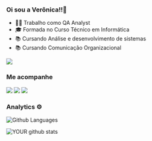 ### Oi sou a Verônica!!👋

- 👩‍💻 Trabalho como QA Analyst
- 🎓 Formada no Curso Técnico em Informática
- :books: Cursando Análise e desenvolvimento de sistemas
- :books: Cursando Comunicação Organizacional

![](http://estruyf-github.azurewebsites.net/api/VisitorHit?user=veronicasp54&repo=veronicasp54&countColorcountColor)

### Me acompanhe

[<img src="https://img.shields.io/badge/medium-%2312100E.svg?&style=for-the-badge&logo=medium&logoColor=white" />](https://medium.com/onix-coding) [<img src="https://img.shields.io/badge/linkedin-%230077B5.svg?&style=for-the-badge&logo=linkedin&logoColor=white" />](https://www.linkedin.com/in/verônica-souza-450907184/) [<img src = "https://img.shields.io/badge/instagram-%23E4405F.svg?&style=for-the-badge&logo=instagram&logoColor=white">](https://www.instagram.com/onix.coding/)

### Analytics ⚙️

![Github Languages](https://github-readme-stats.vercel.app/api/top-langs/?username=veronicasp54&layout=compact&count_private=true)

![YOUR github stats](https://github-readme-stats.vercel.app/api?username=veronicasp54)
